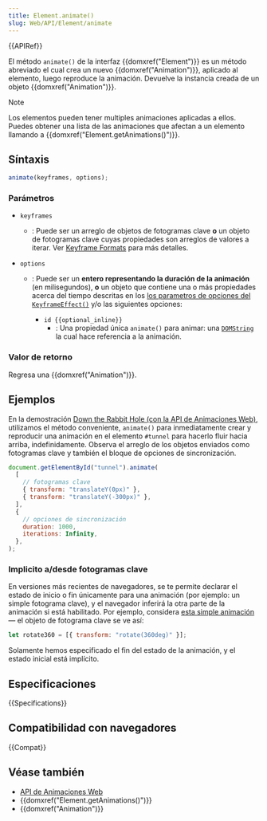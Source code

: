 ```yaml
---
title: Element.animate()
slug: Web/API/Element/animate
---
```


{{APIRef}}

El método `animate()` de la interfaz {{domxref("Element")}} es un método abreviado el cual crea un nuevo {{domxref("Animation")}}, aplicado al elemento, luego reproduce la animación. Devuelve la instancia creada de un objeto {{domxref("Animation")}}.

> [!NOTE]
> Los elementos pueden tener multiples animaciones aplicadas a ellos. Puedes obtener una
> lista de las animaciones que afectan a un elemento llamando a {{domxref("Element.getAnimations()")}}.

## Síntaxis

```js
animate(keyframes, options);
```

### Parámetros

- `keyframes`
  - : Puede ser un arreglo de objetos de fotogramas clave **o** un objeto de fotogramas clave
    cuyas propiedades son arreglos de valores a iterar. Ver [Keyframe Formats](/es/docs/Web/API/Web_Animations_API/Keyframe_Formats)
    para más detalles.
- `options`

  - : Puede ser un **entero representando la duración de la animación** (en milisegundos), **o** un
    objeto que contiene una o más propiedades acerca del tiempo descritas en los
    [los parametros de opciones del `KeyframeEffect()`](/es/docs/Web/API/KeyframeEffect) y/o las
    siguientes opciones:

    - `id {{optional_inline}}`
      - : Una propiedad única `animate()` para animar: una [`DOMString`](/es/docs/conflicting/Web/JavaScript/Reference/Global_Objects/String) la cual hace referencia a la animación.

### Valor de retorno

Regresa una {{domxref("Animation")}}.

## Ejemplos

En la demostración [Down the Rabbit Hole (con la API de Animaciones Web)](https://codepen.io/rachelnabors/pen/rxpmJL/?editors=0010),
utilizamos el método conveniente, `animate()` para inmediatamente crear y reproducir una animación en el elemento `#tunnel`
para hacerlo fluir hacia arriba, indefinidamente. Observa el arreglo de los objetos enviados como fotogramas clave y también el bloque de opciones de sincronización.

```js
document.getElementById("tunnel").animate(
  [
    // fotogramas clave
    { transform: "translateY(0px)" },
    { transform: "translateY(-300px)" },
  ],
  {
    // opciones de sincronización
    duration: 1000,
    iterations: Infinity,
  },
);
```

### Implicito a/desde fotogramas clave

En versiones más recientes de navegadores, se te permite declarar el estado de inicio o fin únicamente para una animación (por ejemplo: un simple fotograma clave), y el navegador inferirá la otra parte de la animación si está habilitado. Por ejemplo, considera [esta simple animación](https://mdn.github.io/dom-examples/web-animations-api/implicit-keyframes.html) — el objeto de fotograma clave se ve así:

```js
let rotate360 = [{ transform: "rotate(360deg)" }];
```

Solamente hemos especificado el fin del estado de la animación, y el estado inicial está implícito.

## Especificaciones

{{Specifications}}

## Compatibilidad con navegadores

{{Compat}}

## Véase también

- [API de Animaciones Web](/es/docs/Web/API/Web_Animations_API)
- {{domxref("Element.getAnimations()")}}
- {{domxref("Animation")}}
